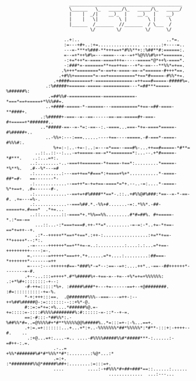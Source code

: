                             ___________________________________________
                            \______   \_   _____/\_   _____/\_   _____/
                            |    |  _/|    __)_  |    __)_  |    __)  
                            |    |   \|        \ |        \ |     \   
                            |______  /_______  //_______  / \___  /   
                                    \/        \/         \/      \/                                                                                            
 <!-- __      __.__  __  .__                      .___          __         .__ 
/  \    /  \__|/  |_|  |__     _____ ___.__. |   | _______/  |________|__|
\   \/\/   /  \   __\  |  \   /     <   |  | |   |/  ___/\   __\_  __ \  |
 \        /|  ||  | |   Y  \ |  Y Y  \___  | |   |\___ \  |  |  |  | \/  |
  \__/\  / |__||__| |___|  / |__|_|  / ____| |___/____  > |__|  |__|  |__|
       \/                \/        \/\/               \/                    -->
                          ..+:..                                 ..*=.                              
                          :=---+#+..:+=................ .......:+----=..                            
                          ---=-***+%###-**+++==+*#%%**+::%##**#:======:.                            
                          =--=+*++%#%=---====---=--=+*%@%%%#%++*=======.                            
                          -:+=*++*=-====-====+++=-----=====*@*++%-====*.                            
                          -:###*=-=======**+==++==---+*=-==---**%%*=+==.                            
                         .%+++*========*=-==+=-====-==-=*======-#+++*==.                            
                        .+#%%+=======*=-==+==========*+==*#=====-#%%*+=.                            
                      .+####========+-==============-=++===#=====-#####%=.                          
                   .:%#####+======-=====-==========---*=##***=====-%######%:                        
                    .=##%%#-============-============-*===*==+=====+*%%%##=.                        
                   ..+####-=====-*-======---==========*+==-=##-====-**####+.                        
                 .:%#####+-===--=--==------==-==-=====#+-===-#+=====+*#######..                     
                 ..*#####-==--=-*=:-==--:.-====...===-*+=-====*=====-#%#####+..                     
                   ..-%%+:---:===......----+==----=====.-#-===*-====-#%%%#:.                        
                      %+=:-:..-+=-:..:=---=*===--===#%-...++==#=====-*#**=                          
               ..::..::--:...-=+=====-==-=**========*:...--.+*#=====-*#***.    ..:...=+:.           
             ..:........-..-===++=======-*+====-+==*:.........*=====-*%**%.   .#--%*---=#           
             .:..........:---==++==*#===*:+====+%+*...........*-====-##*=#-   ==-------*-           
             .:............--==++*=-+=+==-====*=*+.--..-=:....*-====-%*+==+. .#=------#-.           
             .:............--==+=+#%####**==*-.::..+#%%@#%###:*==--=-*-==-#. .+=---=%-.             
             .:............--===%##.*.-%%+#.......-=:.*%%*.-##-=====+=.#===*  .*+=...               
             ..::........::-====*+.*%%==%%.........#*#=##%. #+=====-*.:*==-==                       
               ...::...-:*===+===#.++-**=*.........-=-=:-*..+=-*+==-==*+=++--+.                     
               .:*--+++++**==+*+==*.:++-:.................:+=**+==-**+++++*--:*:.                   
            .-=-----++++++*==+**+=-=..:..........:....:.:...=*+==-+++++++++----:=-.                 
            =.------=+++++*===++.*+......=*+....:.........:##===-*+++++++*-------=++                
            =----:---++++++#==-*###%*-=*--:==--=+:....++*..-==--##++++++*--------=-#.               
           .+--...:::=++++*.#*%#####%+-+==-=--+=--+%*=+=+%%%%%%: .:+*%#+::::::::-+--:               
           -#-++=:::::*%+. :#####%###*+---+=------==+--+@########. :#=::::::::::-+=-%.              
           *-+:+++:::==.  .@#######%%%--===----=++-:--++%##%#####@-:=:::::::--::+%*-@.              
           #::=:=*+=:+%....*######%@.=-+=:::::=-::::#%%%%########%:#::::::-=-::*--+-=.              
           ==:-#:::-*##%%*:.-%##%%*#=..=@%%%%#+*#**%%%%%@@%#####%..*=:::=+-:-%...==+.               
           .+:=.=+:::::::...+...+*:+..-%%%%%%%*##*%%%%%*:*#**-:::+:-++++--#.    ..                  
            .:+@...=+:....-=.. ....-#%%%%#####%%#*#####***-:......:-=#++-:.=.                       
                      .-..=        +%%*#######%#*#*%%%**#*:........:%@*...:*                        
                      .=:+.        :*########%%@*#####%##+:........:=:::=+.                         
                      ....         ....:-+#%%%*#+##+###*==::......:......                           
                                           .............  ...:---...                                